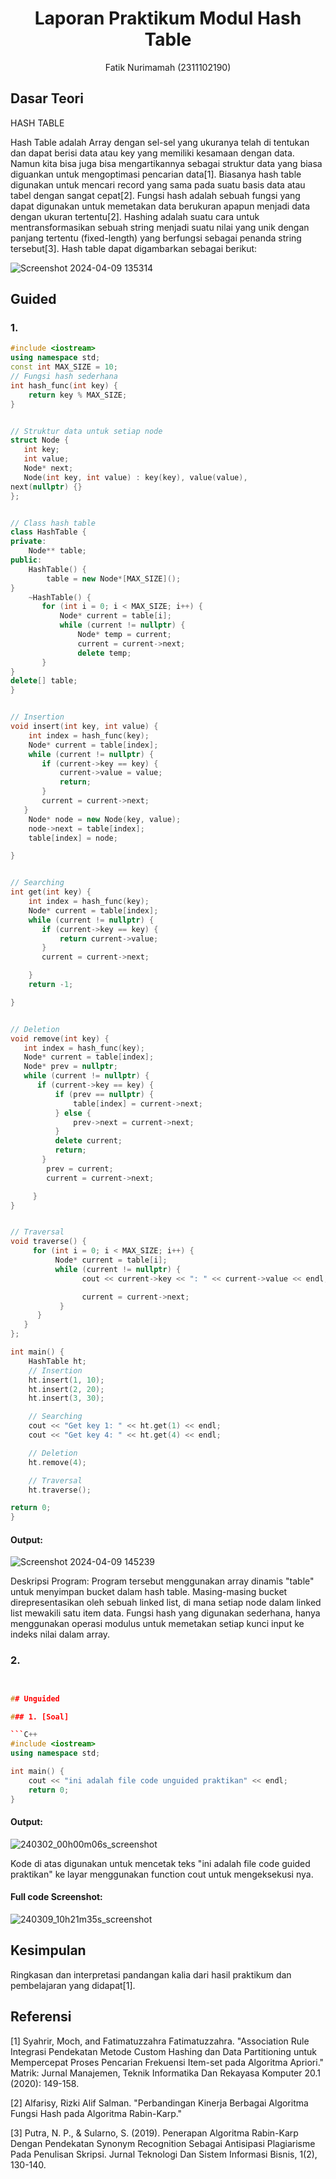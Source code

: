 # <h1 align="center">Laporan Praktikum Modul Hash Table</h1>
<p align="center">Fatik Nurimamah (2311102190)</p>

## Dasar Teori

HASH TABLE

Hash  Table adalah Array dengan sel-sel yang ukuranya telah di tentukan dan dapat berisi data atau key yang memiliki  kesamaan  dengan  data.  Namun kita bisa juga bisa mengartikannya sebagai struktur data yang biasa diguankan untuk mengoptimasi pencarian data[1]. Biasanya hash table digunakan untuk mencari record yang sama pada suatu basis data atau tabel dengan sangat cepat[2]. Fungsi hash adalah sebuah fungsi yang dapat digunakan untuk memetakan data berukuran apapun menjadi data dengan ukuran tertentu[2]. Hashing adalah suatu cara untuk mentransformasikan sebuah string menjadi suatu nilai yang  unik dengan panjang tertentu (fixed-length) yang berfungsi sebagai penanda string tersebut[3].
Hash table dapat digambarkan sebagai berikut:

![Screenshot 2024-04-09 135314](https://github.com/FatikNurimamah/Struktur-Data-Assignment/assets/162486157/38c6cabd-0115-4b45-a1a8-4575a5e38b9f)

## Guided 

### 1.

```C++
#include <iostream>
using namespace std;
const int MAX_SIZE = 10;
// Fungsi hash sederhana
int hash_func(int key) {
    return key % MAX_SIZE;
}


// Struktur data untuk setiap node
struct Node {
   int key;
   int value;
   Node* next;
   Node(int key, int value) : key(key), value(value),
next(nullptr) {}
};


// Class hash table
class HashTable {
private:
    Node** table;
public:
    HashTable() {
        table = new Node*[MAX_SIZE]();
}
    ~HashTable() {
       for (int i = 0; i < MAX_SIZE; i++) {
           Node* current = table[i];
           while (current != nullptr) {
               Node* temp = current;
               current = current->next;
               delete temp;
       }
}
delete[] table;
}


// Insertion
void insert(int key, int value) {
    int index = hash_func(key);
    Node* current = table[index];
    while (current != nullptr) {
       if (current->key == key) {
           current->value = value;
           return;
       }
       current = current->next;
   }
    Node* node = new Node(key, value);
    node->next = table[index];
    table[index] = node;

}


// Searching
int get(int key) {
    int index = hash_func(key);
    Node* current = table[index];
    while (current != nullptr) {
       if (current->key == key) {
           return current->value;
       }
       current = current->next;

    }
    return -1;

}


// Deletion
void remove(int key) {
   int index = hash_func(key);
   Node* current = table[index];
   Node* prev = nullptr;
   while (current != nullptr) {
      if (current->key == key) {
          if (prev == nullptr) {
              table[index] = current->next;
          } else {
              prev->next = current->next;
          }
          delete current;
          return;
       }
        prev = current;
        current = current->next;

     }
}


// Traversal
void traverse() {
     for (int i = 0; i < MAX_SIZE; i++) {
          Node* current = table[i];
          while (current != nullptr) {
                cout << current->key << ": " << current->value << endl;

                current = current->next;
           }
      }
   }
};

int main() {
    HashTable ht;
    // Insertion
    ht.insert(1, 10);
    ht.insert(2, 20);
    ht.insert(3, 30);

    // Searching
    cout << "Get key 1: " << ht.get(1) << endl;
    cout << "Get key 4: " << ht.get(4) << endl;

    // Deletion
    ht.remove(4);

    // Traversal
    ht.traverse();

return 0;
}

```
#### Output:
![Screenshot 2024-04-09 145239](https://github.com/FatikNurimamah/Struktur-Data-Assignment/assets/162486157/83f478b0-4f6e-4f50-944e-b626fc102446)

Deskripsi Program: Program tersebut menggunakan array dinamis "table" untuk menyimpan bucket dalam hash table. Masing-masing bucket direpresentasikan oleh sebuah linked list, di mana setiap node dalam linked list mewakili satu item data. Fungsi hash yang digunakan sederhana, hanya menggunakan operasi modulus untuk memetakan setiap kunci input ke indeks nilai dalam array.

### 2. 

```C++


## Unguided 

### 1. [Soal]

```C++
#include <iostream>
using namespace std;

int main() {
    cout << "ini adalah file code unguided praktikan" << endl;
    return 0;
}
```
#### Output:
![240302_00h00m06s_screenshot](https://github.com/suxeno/Struktur-Data-Assignment/assets/111122086/6d1727a8-fb77-4ecf-81ff-5de9386686b7)

Kode di atas digunakan untuk mencetak teks "ini adalah file code guided praktikan" ke layar menggunakan function cout untuk mengeksekusi nya.

#### Full code Screenshot:
![240309_10h21m35s_screenshot](https://github.com/suxeno/Struktur-Data-Assignment/assets/111122086/41e9641c-ad4e-4e50-9ca4-a0215e336b04)


## Kesimpulan
Ringkasan dan interpretasi pandangan kalia dari hasil praktikum dan pembelajaran yang didapat[1].

## Referensi
[1] Syahrir, Moch, and Fatimatuzzahra Fatimatuzzahra. "Association Rule Integrasi Pendekatan Metode Custom Hashing dan Data Partitioning untuk Mempercepat Proses Pencarian Frekuensi Item-set pada Algoritma Apriori." Matrik: Jurnal Manajemen, Teknik Informatika Dan Rekayasa Komputer 20.1 (2020): 149-158.

[2] Alfarisy, Rizki Alif Salman. "Perbandingan Kinerja Berbagai Algoritma Fungsi Hash pada Algoritma Rabin-Karp."

[3] Putra, N. P., & Sularno, S. (2019). Penerapan Algoritma Rabin-Karp Dengan Pendekatan Synonym Recognition Sebagai Antisipasi Plagiarisme Pada Penulisan Skripsi. Jurnal Teknologi Dan Sistem Informasi Bisnis, 1(2), 130-140.
